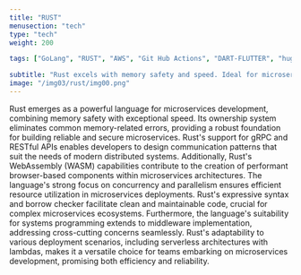```yaml
---
title: "RUST"
menusection: "tech"
type: "tech"
weight: 200

tags: ["GoLang", "RUST", "AWS", "Git Hub Actions", "DART-FLUTTER", "hugo", "DOCKER", "K8S", "KAFKA", "ESP32"]

subtitle: "Rust excels with memory safety and speed. Ideal for microservices, supporting gRPC, REST, WASM, middleware, and lambdas, ensuring efficient development."
image: "/img03/rust/img00.png"
---
```

Rust emerges as a powerful language for microservices development, combining memory safety with exceptional speed. Its ownership system eliminates common memory-related errors, providing a robust foundation for building reliable and secure microservices. Rust&#39;s support for gRPC and RESTful APIs enables developers to design communication patterns that suit the needs of modern distributed systems. Additionally, Rust&#39;s WebAssembly (WASM) capabilities contribute to the creation of performant browser-based components within microservices architectures. The language&#39;s strong focus on concurrency and parallelism ensures efficient resource utilization in microservices deployments. Rust&#39;s expressive syntax and borrow checker facilitate clean and maintainable code, crucial for complex microservices ecosystems. Furthermore, the language&#39;s suitability for systems programming extends to middleware implementation, addressing cross-cutting concerns seamlessly. Rust&#39;s adaptability to various deployment scenarios, including serverless architectures with lambdas, makes it a versatile choice for teams embarking on microservices development, promising both efficiency and reliability.
